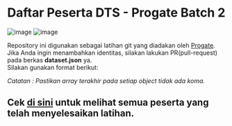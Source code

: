 # Daftar Peserta DTS - Progate Batch 2

![image]({https://api.codiga.io/project/33684/score/svg}) ![image]({https://api.codiga.io/project/33684/status/svg})

Repository ini digunakan sebagai latihan git yang diadakan oleh [Progate](https://www.progate.com).
Jika Anda ingin menambahkan identitas, silakan lakukan PR(pull-request) pada berkas **dataset.json** ya.  
Silakan gunakan format berikut:

_Catatan : Pastikan array terakhir pada setiap object tidak ada koma._

## Cek [di sini](https://git.fahdilabib.my.id/ContohKasus) untuk melihat semua peserta yang telah menyelesaikan latihan.
